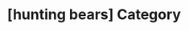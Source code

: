 ---
article_id: 0
description: List of articles under [hunting bears] category.
image: http://huntingbears.com.ve/static/img/site/mstile-310x310.png
layout: category
slug: hunting-bears
title: '[hunting bears] Category'
---